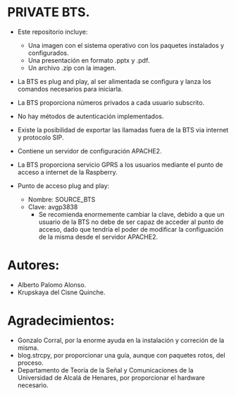 #	PRIVATE BTS.

*	Este repositorio incluye:
	*	Una imagen con el sistema operativo con los paquetes instalados y configurados.
	*	Una presentación en formato .pptx y .pdf.
	*	Un archivo .zip con la imagen.
	
*	La BTS es plug and play, al ser alimentada se configura y lanza los comandos necesarios para iniciarla.

*	La BTS proporciona números privados a cada usuario subscrito.

*	No hay métodos de autenticación implementados.

*	Existe la posibilidad de exportar las llamadas fuera de la BTS via internet y protocolo SIP.

*	Contiene un servidor de configuración APACHE2.

*	La BTS proporciona servicio GPRS a los usuarios mediante el punto de acceso a internet de la Raspberry.

*	Punto de acceso plug and play:
	*	Nombre:	SOURCE_BTS
	*	Clave:	avgp3838
		*	Se recomienda enormemente cambiar la clave, debido a que un usuario de la BTS no debe de ser capaz de acceder al punto de acceso, dado que tendría el poder de modificar la configuación de la misma desde el servidor APACHE2.

#	Autores:

*	Alberto Palomo Alonso.
*	Krupskaya del Cisne Quinche.

#	Agradecimientos:

*	Gonzalo Corral, por la enorme ayuda en la instalación y correción de la misma.
*	blog.strcpy, por proporcionar una guía, aunque con paquetes rotos, del proceso.
*	Departamento de Teoría de la Señal y Comunicaciones de la Universidad de Alcalá de Henares, por proporcionar el hardware necesario.

